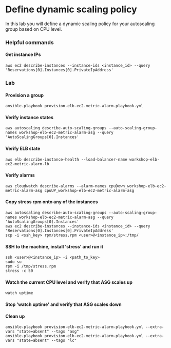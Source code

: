# Define dynamic scaling policy

In this lab you will define a dynamic scaling policy for your autoscaling group based on CPU level.

### Helpful commands

#### Get instance IPs
```
aws ec2 describe-instances --instance-ids <instance_id> --query 'Reservations[0].Instances[0].PrivateIpAddress'
```

### Lab

#### Provision a group
```
ansible-playbook provision-elb-ec2-metric-alarm-playbook.yml
```

#### Verify instance states
```
aws autoscaling describe-auto-scaling-groups --auto-scaling-group-names workshop-elb-ec2-metric-alarm-asg --query 'AutoScalingGroups[0].Instances'
```

#### Verify ELB state
```
aws elb describe-instance-health --load-balancer-name workshop-elb-ec2-metric-alarm-lb
```

#### Verify alarms
```
aws cloudwatch describe-alarms --alarm-names cpuDown_workshop-elb-ec2-metric-alarm-asg cpuUP_workshop-elb-ec2-metric-alarm-asg
```

#### Copy stress rpm onto any of the instances
```
aws autoscaling describe-auto-scaling-groups --auto-scaling-group-names workshop-elb-ec2-metric-alarm-asg --query 'AutoScalingGroups[0].Instances'
aws ec2 describe-instances --instance-ids <instance_id> --query 'Reservations[0].Instances[0].PrivateIpAddress'
scp -i <ssh_key> rpm/stress.rpm <user>@<instance_ip>:/tmp/
```

#### SSH to the machine, install 'stress' and run it
```
ssh <user>@<instance_ip> -i <path_to_key>
sudo su
rpm -i /tmp/stress.rpm
stress -c 50
```

#### Watch the current CPU level and verify that ASG scales up
```
watch uptime
```

#### Stop 'watch uptime' and verify that ASG scales down 

#### Clean up
```
ansible-playbook provision-elb-ec2-metric-alarm-playbook.yml --extra-vars "state=absent" --tags "asg"
ansible-playbook provision-elb-ec2-metric-alarm-playbook.yml --extra-vars "state=absent" --tags "lc"
```
